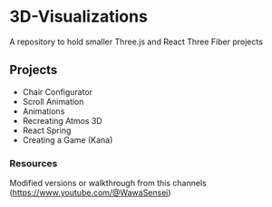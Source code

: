 # 3D-Visualizations

A repository to hold smaller Three.js and React Three Fiber projects

## Projects

- Chair Configurator
- Scroll Animation
- Animations
- Recreating Atmos 3D
- React Spring
- Creating a Game (Kana)

### Resources

Modified versions or walkthrough from this channels (https://www.youtube.com/@WawaSensei)
